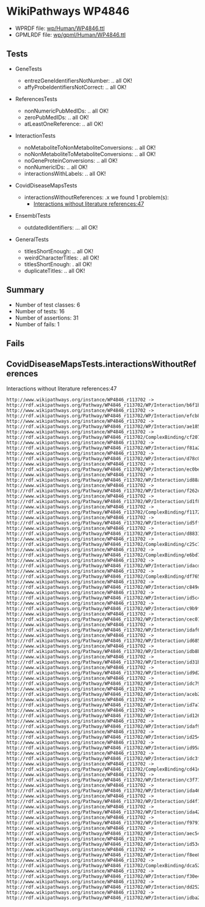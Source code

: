 # WikiPathways WP4846

* WPRDF file: [wp/Human/WP4846.ttl](../wp/Human/WP4846.ttl)
* GPMLRDF file: [wp/gpml/Human/WP4846.ttl](../wp/gpml/Human/WP4846.ttl)

## Tests

* GeneTests
    * entrezGeneIdentifiersNotNumber: .. all OK!
    * affyProbeIdentifiersNotCorrect: .. all OK!

* ReferencesTests
    * nonNumericPubMedIDs: .. all OK!
    * zeroPubMedIDs: .. all OK!
    * atLeastOneReference: .. all OK!

* InteractionTests
    * noMetaboliteToNonMetaboliteConversions: .. all OK!
    * noNonMetaboliteToMetaboliteConversions: .. all OK!
    * noGeneProteinConversions: .. all OK!
    * nonNumericIDs: .. all OK!
    * interactionsWithLabels: .. all OK!

* CovidDiseaseMapsTests
    * interactionsWithoutReferences: .x we found 1 problem(s):
        * [Interactions without literature references:47](#2e295ba1)

* EnsemblTests
    * outdatedIdentifiers: ... all OK!

* GeneralTests
    * titlesShortEnough: .. all OK!
    * weirdCharacterTitles: . all OK!
    * titlesShortEnough: . all OK!
    * duplicateTitles: .. all OK!

## Summary

* Number of test classes: 6
* Number of tests: 16
* Number of assertions: 31
* Number of fails: 1

## Fails

<a name="2e295ba1" />

## CovidDiseaseMapsTests.interactionsWithoutReferences

Interactions without literature references:47
```
http://www.wikipathways.org/instance/WP4846_r113702 -> http://rdf.wikipathways.org/Pathway/WP4846_r113702/WP/Interaction/b6f1b
http://www.wikipathways.org/instance/WP4846_r113702 -> http://rdf.wikipathways.org/Pathway/WP4846_r113702/WP/Interaction/efcb8
http://www.wikipathways.org/instance/WP4846_r113702 -> http://rdf.wikipathways.org/Pathway/WP4846_r113702/WP/Interaction/ae185
http://www.wikipathways.org/instance/WP4846_r113702 -> http://rdf.wikipathways.org/Pathway/WP4846_r113702/ComplexBinding/cf207
http://www.wikipathways.org/instance/WP4846_r113702 -> http://rdf.wikipathways.org/Pathway/WP4846_r113702/WP/Interaction/f81a2
http://www.wikipathways.org/instance/WP4846_r113702 -> http://rdf.wikipathways.org/Pathway/WP4846_r113702/WP/Interaction/d78c0
http://www.wikipathways.org/instance/WP4846_r113702 -> http://rdf.wikipathways.org/Pathway/WP4846_r113702/WP/Interaction/ec0be
http://www.wikipathways.org/instance/WP4846_r113702 -> http://rdf.wikipathways.org/Pathway/WP4846_r113702/WP/Interaction/id88a323b4
http://www.wikipathways.org/instance/WP4846_r113702 -> http://rdf.wikipathways.org/Pathway/WP4846_r113702/WP/Interaction/f262e
http://www.wikipathways.org/instance/WP4846_r113702 -> http://rdf.wikipathways.org/Pathway/WP4846_r113702/WP/Interaction/id1f86b6c5
http://www.wikipathways.org/instance/WP4846_r113702 -> http://rdf.wikipathways.org/Pathway/WP4846_r113702/ComplexBinding/f1172
http://www.wikipathways.org/instance/WP4846_r113702 -> http://rdf.wikipathways.org/Pathway/WP4846_r113702/WP/Interaction/id5ff07442
http://www.wikipathways.org/instance/WP4846_r113702 -> http://rdf.wikipathways.org/Pathway/WP4846_r113702/WP/Interaction/d8831
http://www.wikipathways.org/instance/WP4846_r113702 -> http://rdf.wikipathways.org/Pathway/WP4846_r113702/ComplexBinding/c25c7
http://www.wikipathways.org/instance/WP4846_r113702 -> http://rdf.wikipathways.org/Pathway/WP4846_r113702/ComplexBinding/e6bd7
http://www.wikipathways.org/instance/WP4846_r113702 -> http://rdf.wikipathways.org/Pathway/WP4846_r113702/WP/Interaction/idacdc1203
http://www.wikipathways.org/instance/WP4846_r113702 -> http://rdf.wikipathways.org/Pathway/WP4846_r113702/ComplexBinding/df765
http://www.wikipathways.org/instance/WP4846_r113702 -> http://rdf.wikipathways.org/Pathway/WP4846_r113702/WP/Interaction/c849c
http://www.wikipathways.org/instance/WP4846_r113702 -> http://rdf.wikipathways.org/Pathway/WP4846_r113702/WP/Interaction/id5c4ff7f0
http://www.wikipathways.org/instance/WP4846_r113702 -> http://rdf.wikipathways.org/Pathway/WP4846_r113702/WP/Interaction/c9b9f
http://www.wikipathways.org/instance/WP4846_r113702 -> http://rdf.wikipathways.org/Pathway/WP4846_r113702/WP/Interaction/cec01
http://www.wikipathways.org/instance/WP4846_r113702 -> http://rdf.wikipathways.org/Pathway/WP4846_r113702/WP/Interaction/idaf62af2b
http://www.wikipathways.org/instance/WP4846_r113702 -> http://rdf.wikipathways.org/Pathway/WP4846_r113702/WP/Interaction/id68553d54
http://www.wikipathways.org/instance/WP4846_r113702 -> http://rdf.wikipathways.org/Pathway/WP4846_r113702/WP/Interaction/idb8ba3d51
http://www.wikipathways.org/instance/WP4846_r113702 -> http://rdf.wikipathways.org/Pathway/WP4846_r113702/WP/Interaction/id31b492b0
http://www.wikipathways.org/instance/WP4846_r113702 -> http://rdf.wikipathways.org/Pathway/WP4846_r113702/WP/Interaction/id9d2699b4
http://www.wikipathways.org/instance/WP4846_r113702 -> http://rdf.wikipathways.org/Pathway/WP4846_r113702/WP/Interaction/idc79adab4
http://www.wikipathways.org/instance/WP4846_r113702 -> http://rdf.wikipathways.org/Pathway/WP4846_r113702/WP/Interaction/aceb2
http://www.wikipathways.org/instance/WP4846_r113702 -> http://rdf.wikipathways.org/Pathway/WP4846_r113702/WP/Interaction/id7a78fc75
http://www.wikipathways.org/instance/WP4846_r113702 -> http://rdf.wikipathways.org/Pathway/WP4846_r113702/WP/Interaction/id126968be
http://www.wikipathways.org/instance/WP4846_r113702 -> http://rdf.wikipathways.org/Pathway/WP4846_r113702/WP/Interaction/idaf9c6f8
http://www.wikipathways.org/instance/WP4846_r113702 -> http://rdf.wikipathways.org/Pathway/WP4846_r113702/WP/Interaction/id254c7db4
http://www.wikipathways.org/instance/WP4846_r113702 -> http://rdf.wikipathways.org/Pathway/WP4846_r113702/WP/Interaction/id95aba954
http://www.wikipathways.org/instance/WP4846_r113702 -> http://rdf.wikipathways.org/Pathway/WP4846_r113702/WP/Interaction/idc3f0c926
http://www.wikipathways.org/instance/WP4846_r113702 -> http://rdf.wikipathways.org/Pathway/WP4846_r113702/ComplexBinding/cd41e
http://www.wikipathways.org/instance/WP4846_r113702 -> http://rdf.wikipathways.org/Pathway/WP4846_r113702/WP/Interaction/c3f71
http://www.wikipathways.org/instance/WP4846_r113702 -> http://rdf.wikipathways.org/Pathway/WP4846_r113702/WP/Interaction/ida46f2e34
http://www.wikipathways.org/instance/WP4846_r113702 -> http://rdf.wikipathways.org/Pathway/WP4846_r113702/WP/Interaction/id4f170add
http://www.wikipathways.org/instance/WP4846_r113702 -> http://rdf.wikipathways.org/Pathway/WP4846_r113702/WP/Interaction/ida427ca0
http://www.wikipathways.org/instance/WP4846_r113702 -> http://rdf.wikipathways.org/Pathway/WP4846_r113702/WP/Interaction/f9791
http://www.wikipathways.org/instance/WP4846_r113702 -> http://rdf.wikipathways.org/Pathway/WP4846_r113702/WP/Interaction/aec54
http://www.wikipathways.org/instance/WP4846_r113702 -> http://rdf.wikipathways.org/Pathway/WP4846_r113702/WP/Interaction/id53ccbca1
http://www.wikipathways.org/instance/WP4846_r113702 -> http://rdf.wikipathways.org/Pathway/WP4846_r113702/WP/Interaction/f8ee8
http://www.wikipathways.org/instance/WP4846_r113702 -> http://rdf.wikipathways.org/Pathway/WP4846_r113702/ComplexBinding/dca52
http://www.wikipathways.org/instance/WP4846_r113702 -> http://rdf.wikipathways.org/Pathway/WP4846_r113702/WP/Interaction/f30e4
http://www.wikipathways.org/instance/WP4846_r113702 -> http://rdf.wikipathways.org/Pathway/WP4846_r113702/WP/Interaction/dd252
http://www.wikipathways.org/instance/WP4846_r113702 -> http://rdf.wikipathways.org/Pathway/WP4846_r113702/WP/Interaction/idba2d7d98

```
